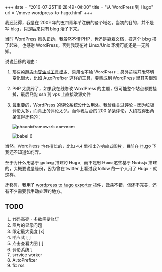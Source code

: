 +++
date = "2016-07-25T18:28:49+08:00"
title = "从 WordPress 到 Hugo"
url = "/move-wordpress-to-hugo.html"
+++

我还记得，我是在 2009 年的五四青年节注册的这个域名。当初的目的，并不是写 blog，只是后来只有 blog 活了下来。

当时 WordPress 风头正劲，我虽然不懂 PHP，也还是靠着文档，把这个 blog 搭了起来。也感谢 WordPress，否则我现在对 Linux/Unix 环境可能还是一无所知。

说说迁移的理由：

1. 现在的[静态内容生成工具很多](https://www.staticgen.com/)，易用性不输 WordPress；另外前端开发环境变化很大，比如 AutoPrefixer 这样的工具，要集成到 WordPress 里其实很难
2. PHP 太脆弱了，如果我在线修改 WordPress 的主题，很可能整个站点都要挂掉，最后只能 ssh 到 vps 上直接改源文件
2. 最重要的，WordPress 的评论系统没什么用处。我曾经关过评论 - 因为垃圾评论太多，而真正的评论太少。而今我后台的 200 多条评论，大约找得出两条值得迁移的：

    ![phoenixframework comment](img/elixir-phoenix-framework-comment.png)

    ![babel 6](img/babel-6-comment.png)

当然，WordPress 也有擅长的，比如 4.4 里推出的[响应式图片](https://make.wordpress.org/core/2015/11/10/responsive-images-in-wordpress-4-4/)，目前在 [Hugo](https://gohugo.io/) 下我还不知道如何弄。

至于为什么用基于 golang 搭建的 Hugo，而不是用 Hexo 这些基于 Node.js 搭建的，大概要说是缘份，因为曾在 twitter 上看过我 follow 的一个人用了 Hugo - 就这样。

迁移时，我用了 [wordpress to hugo exporter 插件](https://github.com/SchumacherFM/wordpress-to-hugo-exporter)，效果不错，但还不完美，还有不少需要我手动处理的地方。

## TODO

1. 代码高亮 - 多数需要修订
2. 图片的显示问题
  1. 限定最大宽度 [x]
  2. 响应式 [ ]
  3. 点击查看大图 [ ]
3. 评论系统？
4. service worker
5. AutoPrefixer
6. fix rss

